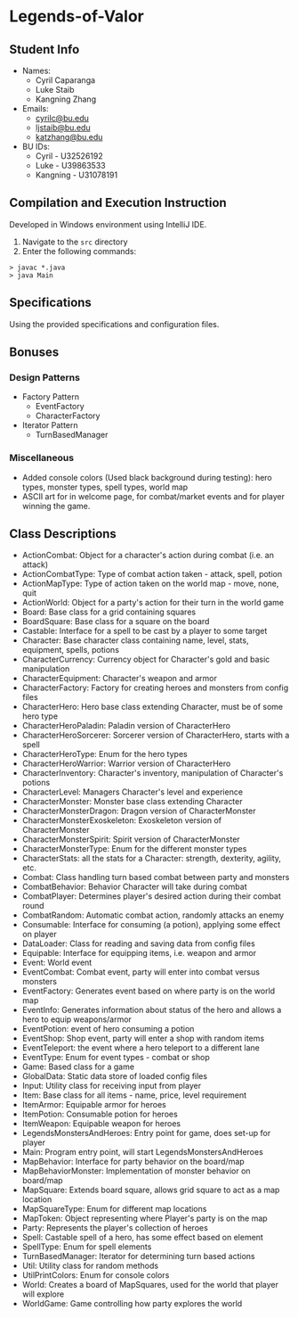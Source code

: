 # Legends-of-Valor

## Student Info
* Names: 
  * Cyril Caparanga 
  * Luke Staib 
  * Kangning Zhang
* Emails: 
  * cyrilc@bu.edu 
  * ljstaib@bu.edu 
  * katzhang@bu.edu   
* BU IDs: 
  * Cyril - U32526192 
  * Luke - U39863533 
  * Kangning - U31078191

## Compilation and Execution Instruction
Developed in Windows environment using IntelliJ IDE.

1. Navigate to the ``src`` directory
2. Enter the following commands:
```
> javac *.java
> java Main
```

## Specifications
Using the provided specifications and configuration files.             

## Bonuses
### Design Patterns
* Factory Pattern
  * EventFactory
  * CharacterFactory
* Iterator Pattern
  * TurnBasedManager

### Miscellaneous
* Added console colors (Used black background during testing): hero types, monster types, spell types, world map
* ASCII art for in welcome page, for combat/market events and for player winning the game.

## Class Descriptions
* ActionCombat: Object for a character's action during combat (i.e. an attack)
* ActionCombatType: Type of combat action taken - attack, spell, potion
* ActionMapType: Type of action taken on the world map - move, none, quit
* ActionWorld: Object for a party's action for their turn in the world game
* Board: Base class for a grid containing squares
* BoardSquare: Base class for a square on the board
* Castable: Interface for a spell to be cast by a player to some target
* Character: Base character class containing name, level, stats, equipment, spells, potions
* CharacterCurrency: Currency object for Character's gold and basic manipulation
* CharacterEquipment: Character's weapon and armor
* CharacterFactory: Factory for creating heroes and monsters from config files
* CharacterHero: Hero base class extending Character, must be of some hero type
* CharacterHeroPaladin: Paladin version of CharacterHero
* CharacterHeroSorcerer: Sorcerer version of CharacterHero, starts with a spell
* CharacterHeroType: Enum for the hero types
* CharacterHeroWarrior: Warrior version of CharacterHero
* CharacterInventory: Character's inventory, manipulation of Character's potions
* CharacterLevel: Managers Character's level and experience
* CharacterMonster: Monster base class extending Character
* CharacterMonsterDragon: Dragon version of CharacterMonster
* CharacterMonsterExoskeleton: Exoskeleton version of CharacterMonster
* CharacterMonsterSpirit: Spirit version of CharacterMonster
* CharacterMonsterType: Enum for the different monster types
* CharacterStats: all the stats for a Character: strength, dexterity, agility, etc.
* Combat: Class handling turn based combat between party and monsters
* CombatBehavior: Behavior Character will take during combat
* CombatPlayer: Determines player's desired action during their combat round
* CombatRandom: Automatic combat action, randomly attacks an enemy
* Consumable: Interface for consuming (a potion), applying some effect on player
* DataLoader: Class for reading and saving data from config files
* Equipable: Interface for equipping items, i.e. weapon and armor
* Event: World event
* EventCombat: Combat event, party will enter into combat versus monsters
* EventFactory: Generates event based on where party is on the world map
* EventInfo: Generates information about status of the hero and allows a hero to equip weapons/armor
* EventPotion: event of hero consuming a potion
* EventShop: Shop event, party will enter a shop with random items
* EventTeleport: the event where a hero teleport to a different lane
* EventType: Enum for event types - combat or shop
* Game: Based class for a game
* GlobalData: Static data store of loaded config files
* Input: Utility class for receiving input from player
* Item: Base class for all items - name, price, level requirement
* ItemArmor: Equipable armor for heroes
* ItemPotion: Consumable potion for heroes
* ItemWeapon: Equipable weapon for heroes
* LegendsMonstersAndHeroes: Entry point for game, does set-up for player
* Main: Program entry point, will start LegendsMonstersAndHeroes 
* MapBehavior: Interface for party behavior on the board/map
* MapBehaviorMonster: Implementation of monster behavior on board/map
* MapSquare: Extends board square, allows grid square to act as a map location
* MapSquareType: Enum for different map locations
* MapToken: Object representing where Player's party is on the map
* Party: Represents the player's collection of heroes
* Spell: Castable spell of a hero, has some effect based on element
* SpellType: Enum for spell elements
* TurnBasedManager: Iterator for determining turn based actions
* Util: Utility class for random methods
* UtilPrintColors: Enum for console colors
* World: Creates a board of MapSquares, used for the world that player will explore
* WorldGame: Game controlling how party explores the world
